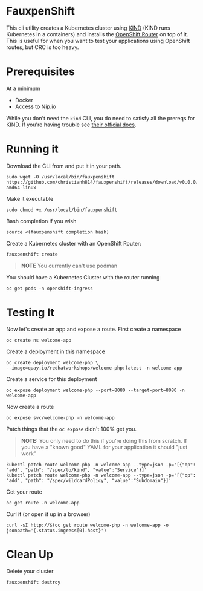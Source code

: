 # FauxpenShift

This cli utility creates a Kubernetes cluster using [KIND](kind.sigs.k8s.io) (KIND runs Kubernetes in a containers) and installs the [OpenShift Router](https://github.com/openshift/router) on top of it. This is useful for when you want to test your applications using OpenShift routes, but CRC is too heavy.

# Prerequisites

At a minimum

* Docker
* Access to Nip.io

While you don't need the `kind` CLI, you do need to satisfy all the prereqs for KIND. If you're having trouble see [their official docs](https://kind.sigs.k8s.io/).

# Running it

Download the CLI from and put it in your path.

```shell
sudo wget -O /usr/local/bin/fauxpenshift https://github.com/christianh814/fauxpenshift/releases/download/v0.0.0/fauxpenshift-amd64-linux
```

Make it executable 

```shell
sudo chmod +x /usr/local/bin/fauxpenshift
```

Bash completion if you wish

```shell
source <(fauxpenshift completion bash)
```

Create a Kubernetes cluster with an OpenShift Router:

```shell
fauxpenshift create
```

> **NOTE** You currently can't use podman

You should have a Kubernetes Cluster with the router running

```shell
oc get pods -n openshift-ingress 
```

# Testing It

Now let's create an app and expose a route. First create a namespace

```shell
oc create ns welcome-app
```

Create a deployment in this namespace

```shell
oc create deployment welcome-php \
--image=quay.io/redhatworkshops/welcome-php:latest -n welcome-app
```

Create a service for this deployment

```shell
oc expose deployment welcome-php --port=8080 --target-port=8080 -n welcome-app
```

Now create a route

```shell
oc expose svc/welcome-php -n welcome-app
```

Patch things that the `oc expose` didn't 100% get you.

> **NOTE:** You only need to do this if you're doing this from scratch. If you have a "known good" YAML for your application it should "just work"
```shell
kubectl patch route welcome-php -n welcome-app --type=json -p='[{"op": "add", "path": "/spec/to/kind", "value":"Service"}]'
kubectl patch route welcome-php -n welcome-app --type=json -p='[{"op": "add", "path": "/spec/wildcardPolicy", "value":"Subdomain"}]'
```

Get your route

```shell
oc get route -n welcome-app
```

Curl it (or open it up in a browser)

```shell
curl -sI http://$(oc get route welcome-php -n welcome-app -o jsonpath='{.status.ingress[0].host}')
```

# Clean Up

Delete your cluster

```shell
fauxpenshift destroy
```
